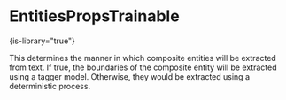 # EntitiesPropsTrainable

{is-library="true"}

<snippet id="EntitiesPropsTrainable_snippet">

 This determines the manner in which composite entities will be extracted from text. If true, the boundaries of the composite entity will be extracted using a tagger model. Otherwise, they would be extracted using a deterministic process.

</snippet>